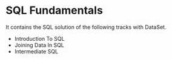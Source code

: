  # SQL Fundamentals
It contains the SQL solution of the following tracks with DataSet.
- Introduction To SQL
- Joining Data In SQL
- Intermediate SQL
